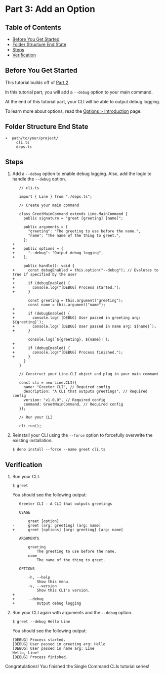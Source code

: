 # Part 3: Add an Option

## Table of Contents

- [Before You Get Started](#before-you-get-started)
- [Folder Structure End State](#folder-structure-end-state)
- [Steps](#steps)
- [Verification](#verification)

## Before You Get Started

This tutorial builds off of
[Part 2](/line/v1.x/tutorials/creating-a-cli/single-command-clis/part-2-add-arguments).

In this tutorial part, you will add a `--debug` option to your main command.

At the end of this tutorial part, your CLI will be able to output debug logging.

To learn more about options, read the
[Options > Introduction](/line/v1.x/tutorials/options/introduction) page.

## Folder Structure End State

```text
▾  path/to/your/project/
     cli.ts
     deps.ts
```

## Steps

1. Add a `--debug` option to enable debug logging. Also, add the logic to handle
   the `--debug` option.

   ```diff-typescript
      // cli.ts

      import { Line } from "./deps.ts";

      // Create your main command

      class GreetMainCommand extends Line.MainCommand {
        public signature = "greet [greeting] [name]";

        public arguments = {
          "greeting": "The greeting to use before the name.",
          "name": "The name of the thing to greet.",
        };
   +
   +    public options = {
   +      "--debug": "Output debug logging",
   +    };

        public handle(): void {
   +      const debugEnabled = this.option("--debug"); // Evalutes to true if specified by the user
   +
   +      if (debugEnabled) {
   +        console.log("[DEBUG] Process started.");
   +      }

          const greeting = this.argument("greeting");
          const name = this.argument("name");
   +
   +      if (debugEnabled) {
   +        console.log(`[DEBUG] User passed in greeting arg: ${greeting}`);
   +        console.log(`[DEBUG] User passed in name arg: ${name}`);
   +      }

          console.log(`${greeting}, ${name}!`);
   +
   +      if (debugEnabled) {
   +        console.log("[DEBUG] Process finished.");
   +      }
        }
      }

      // Construct your Line.CLI object and plug in your main command

      const cli = new Line.CLI({
        name: "Greeter CLI", // Required config
        description: "A CLI that outputs greetings", // Required config
        version: "v1.0.0", // Required config
        command: GreetMainCommand, // Required config
      });

      // Run your CLI

      cli.run();
   ```

2. Reinstall your CLI using the `--force` option to forcefully overwrite the
   existing installation.

   ```shell
   $ deno install --force --name greet cli.ts
   ```

## Verification

1. Run your CLI.

   ```shell
   $ greet
   ```

   You should see the following output:

   ```diff-text
      Greeter CLI - A CLI that outputs greetings

      USAGE

          greet [option]
   -      greet [arg: greeting] [arg: name]
   +      greet [options] [arg: greeting] [arg: name]

      ARGUMENTS

          greeting
              The greeting to use before the name.
          name
              The name of the thing to greet.

      OPTIONS

          -h, --help
              Show this menu.
          -v, --version
              Show this CLI's version.
   +
   +      --debug
   +          Output debug logging
   ```

2. Run your CLI again with arguments and the `--debug` option.

   ```shell
   $ greet --debug Hello Line
   ```

   You should see the following output:

   ```text
   [DEBUG] Process started.
   [DEBUG] User passed in greeting arg: Hello
   [DEBUG] User passed in name arg: Line
   Hello, Line!
   [DEBUG] Process finished.
   ```

Congratulations! You finished the Single Command CLIs tutorial series!
